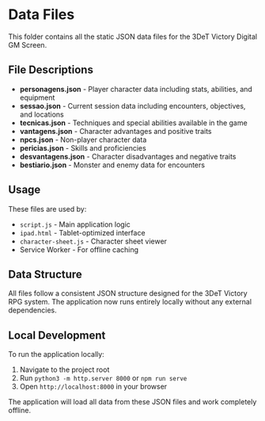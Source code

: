 # Data Files

This folder contains all the static JSON data files for the 3DeT Victory Digital GM Screen.

## File Descriptions

- **personagens.json** - Player character data including stats, abilities, and equipment
- **sessao.json** - Current session data including encounters, objectives, and locations
- **tecnicas.json** - Techniques and special abilities available in the game
- **vantagens.json** - Character advantages and positive traits
- **npcs.json** - Non-player character data
- **pericias.json** - Skills and proficiencies
- **desvantagens.json** - Character disadvantages and negative traits
- **bestiario.json** - Monster and enemy data for encounters

## Usage

These files are used by:
- `script.js` - Main application logic
- `ipad.html` - Tablet-optimized interface
- `character-sheet.js` - Character sheet viewer
- Service Worker - For offline caching

## Data Structure

All files follow a consistent JSON structure designed for the 3DeT Victory RPG system. The application now runs entirely locally without any external dependencies.

## Local Development

To run the application locally:
1. Navigate to the project root
2. Run `python3 -m http.server 8000` or `npm run serve`
3. Open `http://localhost:8000` in your browser

The application will load all data from these JSON files and work completely offline. 